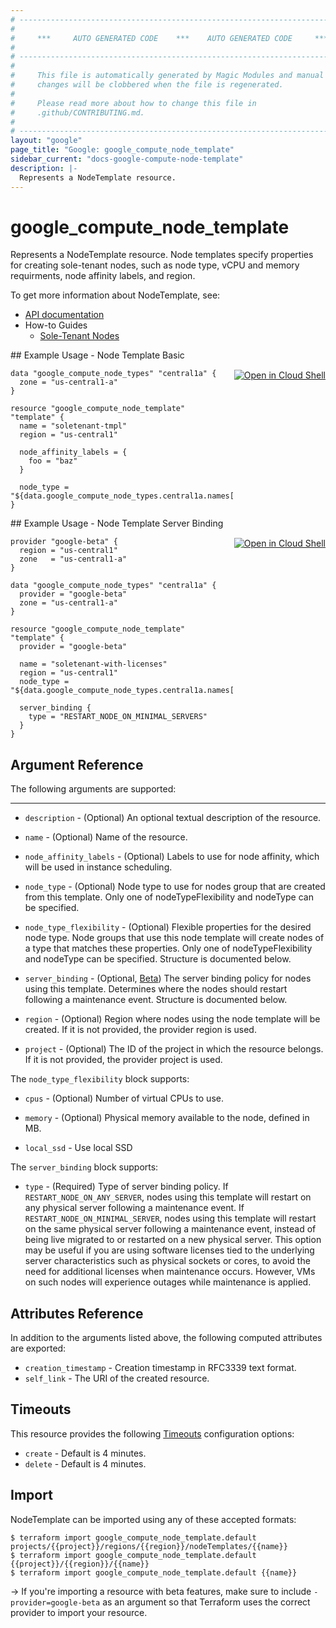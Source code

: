 ```yaml
---
# ----------------------------------------------------------------------------
#
#     ***     AUTO GENERATED CODE    ***    AUTO GENERATED CODE     ***
#
# ----------------------------------------------------------------------------
#
#     This file is automatically generated by Magic Modules and manual
#     changes will be clobbered when the file is regenerated.
#
#     Please read more about how to change this file in
#     .github/CONTRIBUTING.md.
#
# ----------------------------------------------------------------------------
layout: "google"
page_title: "Google: google_compute_node_template"
sidebar_current: "docs-google-compute-node-template"
description: |-
  Represents a NodeTemplate resource.
---
```


# google\_compute\_node\_template

Represents a NodeTemplate resource. Node templates specify properties
for creating sole-tenant nodes, such as node type, vCPU and memory
requirments, node affinity labels, and region.


To get more information about NodeTemplate, see:

* [API documentation](https://cloud.google.com/compute/docs/reference/rest/v1/nodeTemplates)
* How-to Guides
    * [Sole-Tenant Nodes](https://cloud.google.com/compute/docs/nodes/)

<div class = "oics-button" style="float: right; margin: 0 0 -15px">
  <a href="https://console.cloud.google.com/cloudshell/open?cloudshell_git_repo=https%3A%2F%2Fgithub.com%2Fterraform-google-modules%2Fdocs-examples.git&cloudshell_working_dir=node_template_basic&cloudshell_image=gcr.io%2Fgraphite-cloud-shell-images%2Fterraform%3Alatest&open_in_editor=main.tf&cloudshell_print=.%2Fmotd&cloudshell_tutorial=.%2Ftutorial.md" target="_blank">
    <img alt="Open in Cloud Shell" src="//gstatic.com/cloudssh/images/open-btn.svg" style="max-height: 44px; margin: 32px auto; max-width: 100%;">
  </a>
</div>
## Example Usage - Node Template Basic


```hcl
data "google_compute_node_types" "central1a" {
  zone = "us-central1-a"
}

resource "google_compute_node_template" "template" {
  name = "soletenant-tmpl"
  region = "us-central1"

  node_affinity_labels = {
    foo = "baz"
  }

  node_type = "${data.google_compute_node_types.central1a.names[0]}"
}
```
<div class = "oics-button" style="float: right; margin: 0 0 -15px">
  <a href="https://console.cloud.google.com/cloudshell/open?cloudshell_git_repo=https%3A%2F%2Fgithub.com%2Fterraform-google-modules%2Fdocs-examples.git&cloudshell_working_dir=node_template_server_binding&cloudshell_image=gcr.io%2Fgraphite-cloud-shell-images%2Fterraform%3Alatest&open_in_editor=main.tf&cloudshell_print=.%2Fmotd&cloudshell_tutorial=.%2Ftutorial.md" target="_blank">
    <img alt="Open in Cloud Shell" src="//gstatic.com/cloudssh/images/open-btn.svg" style="max-height: 44px; margin: 32px auto; max-width: 100%;">
  </a>
</div>
## Example Usage - Node Template Server Binding


```hcl
provider "google-beta" {
  region = "us-central1"
  zone   = "us-central1-a"
}

data "google_compute_node_types" "central1a" {
  provider = "google-beta"
  zone = "us-central1-a"
}

resource "google_compute_node_template" "template" {
  provider = "google-beta"

  name = "soletenant-with-licenses"
  region = "us-central1"
  node_type = "${data.google_compute_node_types.central1a.names[0]}"

  server_binding {
    type = "RESTART_NODE_ON_MINIMAL_SERVERS"
  }
}
```

## Argument Reference

The following arguments are supported:



- - -


* `description` -
  (Optional)
  An optional textual description of the resource.

* `name` -
  (Optional)
  Name of the resource.

* `node_affinity_labels` -
  (Optional)
  Labels to use for node affinity, which will be used in
  instance scheduling.

* `node_type` -
  (Optional)
  Node type to use for nodes group that are created from this template.
  Only one of nodeTypeFlexibility and nodeType can be specified.

* `node_type_flexibility` -
  (Optional)
  Flexible properties for the desired node type. Node groups that
  use this node template will create nodes of a type that matches
  these properties. Only one of nodeTypeFlexibility and nodeType can
  be specified.  Structure is documented below.

* `server_binding` -
  (Optional, [Beta](https://terraform.io/docs/providers/google/provider_versions.html))
  The server binding policy for nodes using this template. Determines
  where the nodes should restart following a maintenance event.  Structure is documented below.

* `region` -
  (Optional)
  Region where nodes using the node template will be created.
  If it is not provided, the provider region is used.
* `project` - (Optional) The ID of the project in which the resource belongs.
    If it is not provided, the provider project is used.


The `node_type_flexibility` block supports:

* `cpus` -
  (Optional)
  Number of virtual CPUs to use.

* `memory` -
  (Optional)
  Physical memory available to the node, defined in MB.

* `local_ssd` -
  Use local SSD

The `server_binding` block supports:

* `type` -
  (Required)
  Type of server binding policy. If `RESTART_NODE_ON_ANY_SERVER`,
  nodes using this template will restart on any physical server
  following a maintenance event.
  If `RESTART_NODE_ON_MINIMAL_SERVER`, nodes using this template
  will restart on the same physical server following a maintenance
  event, instead of being live migrated to or restarted on a new
  physical server. This option may be useful if you are using
  software licenses tied to the underlying server characteristics
  such as physical sockets or cores, to avoid the need for
  additional licenses when maintenance occurs. However, VMs on such
  nodes will experience outages while maintenance is applied.

## Attributes Reference

In addition to the arguments listed above, the following computed attributes are exported:


* `creation_timestamp` -
  Creation timestamp in RFC3339 text format.
* `self_link` - The URI of the created resource.


## Timeouts

This resource provides the following
[Timeouts](/docs/configuration/resources.html#timeouts) configuration options:

- `create` - Default is 4 minutes.
- `delete` - Default is 4 minutes.

## Import

NodeTemplate can be imported using any of these accepted formats:

```
$ terraform import google_compute_node_template.default projects/{{project}}/regions/{{region}}/nodeTemplates/{{name}}
$ terraform import google_compute_node_template.default {{project}}/{{region}}/{{name}}
$ terraform import google_compute_node_template.default {{name}}
```

-> If you're importing a resource with beta features, make sure to include `-provider=google-beta`
as an argument so that Terraform uses the correct provider to import your resource.
